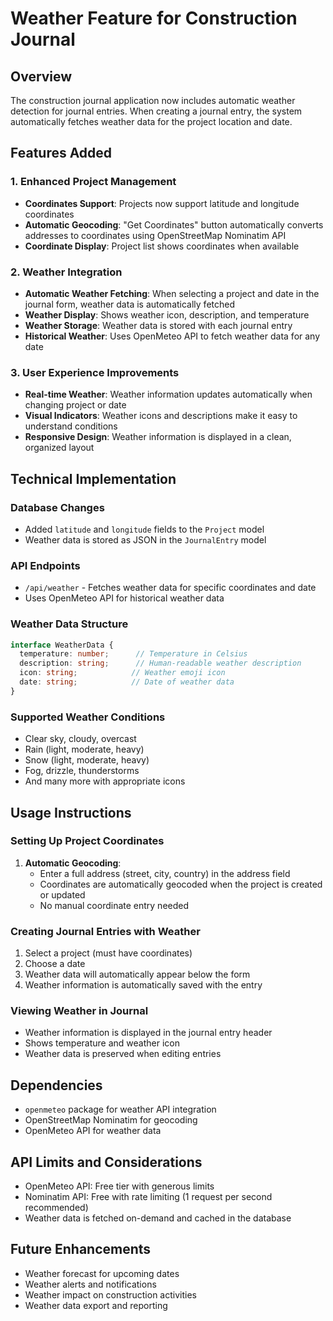 # Weather Feature for Construction Journal

## Overview
The construction journal application now includes automatic weather detection for journal entries. When creating a journal entry, the system automatically fetches weather data for the project location and date.

## Features Added

### 1. Enhanced Project Management
- **Coordinates Support**: Projects now support latitude and longitude coordinates
- **Automatic Geocoding**: "Get Coordinates" button automatically converts addresses to coordinates using OpenStreetMap Nominatim API
- **Coordinate Display**: Project list shows coordinates when available

### 2. Weather Integration
- **Automatic Weather Fetching**: When selecting a project and date in the journal form, weather data is automatically fetched
- **Weather Display**: Shows weather icon, description, and temperature
- **Weather Storage**: Weather data is stored with each journal entry
- **Historical Weather**: Uses OpenMeteo API to fetch weather data for any date

### 3. User Experience Improvements
- **Real-time Weather**: Weather information updates automatically when changing project or date
- **Visual Indicators**: Weather icons and descriptions make it easy to understand conditions
- **Responsive Design**: Weather information is displayed in a clean, organized layout

## Technical Implementation

### Database Changes
- Added `latitude` and `longitude` fields to the `Project` model
- Weather data is stored as JSON in the `JournalEntry` model

### API Endpoints
- `/api/weather` - Fetches weather data for specific coordinates and date
- Uses OpenMeteo API for historical weather data

### Weather Data Structure
```typescript
interface WeatherData {
  temperature: number;      // Temperature in Celsius
  description: string;      // Human-readable weather description
  icon: string;            // Weather emoji icon
  date: string;            // Date of weather data
}
```

### Supported Weather Conditions
- Clear sky, cloudy, overcast
- Rain (light, moderate, heavy)
- Snow (light, moderate, heavy)
- Fog, drizzle, thunderstorms
- And many more with appropriate icons

## Usage Instructions

### Setting Up Project Coordinates
1. **Automatic Geocoding**: 
   - Enter a full address (street, city, country) in the address field
   - Coordinates are automatically geocoded when the project is created or updated
   - No manual coordinate entry needed

### Creating Journal Entries with Weather
1. Select a project (must have coordinates)
2. Choose a date
3. Weather data will automatically appear below the form
4. Weather information is automatically saved with the entry

### Viewing Weather in Journal
- Weather information is displayed in the journal entry header
- Shows temperature and weather icon
- Weather data is preserved when editing entries

## Dependencies
- `openmeteo` package for weather API integration
- OpenStreetMap Nominatim for geocoding
- OpenMeteo API for weather data

## API Limits and Considerations
- OpenMeteo API: Free tier with generous limits
- Nominatim API: Free with rate limiting (1 request per second recommended)
- Weather data is fetched on-demand and cached in the database

## Future Enhancements
- Weather forecast for upcoming dates
- Weather alerts and notifications
- Weather impact on construction activities
- Weather data export and reporting
